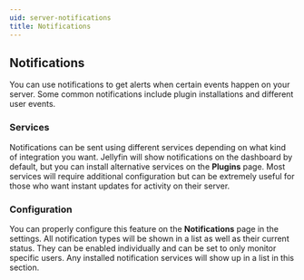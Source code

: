 ```yaml
---
uid: server-notifications
title: Notifications
---
```


## Notifications

You can use notifications to get alerts when certain events happen on your server. Some common notifications include plugin installations and different user events.

### Services

Notifications can be sent using different services depending on what kind of integration you want. Jellyfin will show notifications on the dashboard by default, but you can install alternative services on the **Plugins** page. Most services will require additional configuration but can be extremely useful for those who want instant updates for activity on their server.

### Configuration

You can properly configure this feature on the **Notifications** page in the settings. All notification types will be shown in a list as well as their current status. They can be enabled individually and can be set to only monitor specific users. Any installed notification services will show up in a list in this section.
